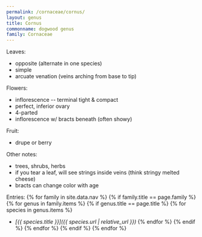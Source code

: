```yaml
---
permalink: /cornaceae/cornus/
layout: genus
title: Cornus
commonname: dogwood genus
family: Cornaceae
---
```


Leaves:
  - opposite (alternate in one species)
  - simple
  - arcuate venation (veins arching from base to tip)

Flowers:
  - inflorescence -- terminal tight & compact
  - perfect, inferior ovary
  - 4-parted
  - inflorescence w/ bracts beneath (often showy)

Fruit:
  - drupe or berry

Other notes:
  - trees, shrubs, herbs
  - if you tear a leaf, will see strings inside veins (think stringy melted cheese)
  - bracts can change color with age

Entries:
{% for family in site.data.nav %}
{% if family.title == page.family %}
{% for genus in family.items %}
{% if genus.title == page.title %}
  {% for species in genus.items %}
  - *[{{ species.title }}]({{ species.url | relative_url }})*
  {% endfor %}
{% endif %}
{% endfor %}
{% endif %}
{% endfor %}

